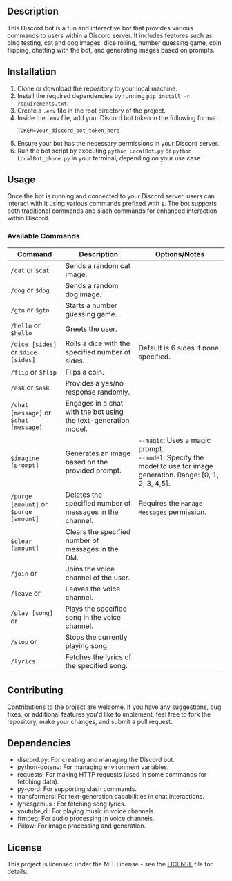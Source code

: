 ## Description
This Discord bot is a fun and interactive bot that provides various commands to users within a Discord server. It includes features such as ping testing, cat and dog images, dice rolling, number guessing game, coin flipping, chatting with the bot, and generating images based on prompts.

## Installation
1. Clone or download the repository to your local machine.
2. Install the required dependencies by running `pip install -r requirements.txt`.
3. Create a `.env` file in the root directory of the project.
4. Inside the `.env` file, add your Discord bot token in the following format:
    ```
    TOKEN=your_discord_bot_token_here
    ```
5. Ensure your bot has the necessary permissions in your Discord server.
6. Run the bot script by executing `python LocalBot.py` or `python LocalBot_phone.py` in your terminal, depending on your use case.

## Usage
Once the bot is running and connected to your Discord server, users can interact with it using various commands prefixed with `$`. The bot supports both traditional commands and slash commands for enhanced interaction within Discord.

### Available Commands

| Command                                | Description                                                     | Options/Notes                                                                                                          |
| -------------------------------------- | --------------------------------------------------------------- | ---------------------------------------------------------------------------------------------------------------------- |
| `/cat` or `$cat`                       | Sends a random cat image.                                       |                                                                                                                        |
| `/dog` or `$dog`                       | Sends a random dog image.                                       |                                                                                                                        |
| `/gtn` or `$gtn`                       | Starts a number guessing game.                                  |                                                                                                                        |
| `/hello` or `$hello`                   | Greets the user.                                                |                                                                                                                        |
| `/dice [sides]` or `$dice [sides]`     | Rolls a dice with the specified number of sides.                | Default is 6 sides if none specified.                                                                                  |
| `/flip` or `$flip`                     | Flips a coin.                                                   |                                                                                                                        |
| `/ask` or `$ask`                       | Provides a yes/no response randomly.                            |                                                                                                                        |
| `/chat [message]` or `$chat [message]` | Engages in a chat with the bot using the text-generation model. |                                                                                                                        |
| `$imagine [prompt]`                    | Generates an image based on the provided prompt.                | `--magic`: Uses a magic prompt.<br>`--model`: Specify the model to use for image generation. Range: [0, 1, 2, 3, 4,5]. |
| `/purge [amount]` or `$purge [amount]` | Deletes the specified number of messages in the channel.        | Requires the `Manage Messages` permission.                                                                             |
| `$clear [amount]`                      | Clears the specified number of messages in the DM.              |                                                                                                                        |
| `/join` or                             | Joins the voice channel of the user.                            |                                                                                                                        |
| `/leave` or                            | Leaves the voice channel.                                       |                                                                                                                        |
| `/play [song]` or                      | Plays the specified song in the voice channel.                  |                                                                                                                        |
| `/stop` or                             | Stops the currently playing song.                               |                                                                                                                        |
| `/lyrics `                             | Fetches the lyrics of the specified song.                       |                                                                                                                        |

## Contributing
Contributions to the project are welcome. If you have any suggestions, bug fixes, or additional features you'd like to implement, feel free to fork the repository, make your changes, and submit a pull request.

## Dependencies
- discord.py: For creating and managing the Discord bot.
- python-dotenv: For managing environment variables.
- requests: For making HTTP requests (used in some commands for fetching data).
- py-cord: For supporting slash commands.
- transformers: For text-generation capabilities in chat interactions.
- lyricsgenius : For fetching song lyrics.
- youtube_dl: For playing music in voice channels.
- ffmpeg: For audio processing in voice channels.
- Pillow: For image processing and generation.

## License
This project is licensed under the MIT License - see the [LICENSE](LICENSE) file for details.